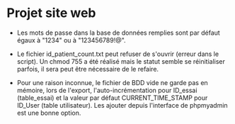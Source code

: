 # Projet site web

- Les mots de passe dans la base de données remplies sont par défaut égaux à "1234" ou à "123456789!@".

- Le fichier id_patient_count.txt peut refuser de s'ouvrir (erreur dans le script). Un chmod 755 a été réalisé mais le statut semble se réinitialiser parfois, il sera peut être nécessaire de le refaire.

- Pour une raison inconnue, le fichier de BDD vide ne garde pas en mémoire, lors de l'export, l'auto-incrémentation pour ID_essai (table_essai) et la valeur par défaut CURRENT_TIME_STAMP pour ID_User (table utilisateur). Les ajouter depuis l'interface de phpmyadmin est une bonne option.
